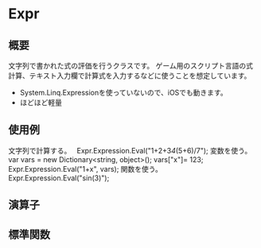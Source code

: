 # Expr
## 概要
文字列で書かれた式の評価を行うクラスです。
ゲーム用のスクリプト言語の式計算、テキスト入力欄で計算式を入力するなどに使うことを想定しています。
- System.Linq.Expressionを使っていないので、iOSでも動きます。
- ほどほど軽量

## 使用例
文字列で計算する。
    Expr.Expression.Eval<double>("1+2+3*4*(5+6)/7");
変数を使う。
    var vars = new Dictionary<string, object>();
    vars["x"]= 123;
    Expr.Expression.Eval<double>("1+x", vars);
関数を使う。
    Expr.Expression.Eval<double>("sin(3)");

## 演算子

## 標準関数
